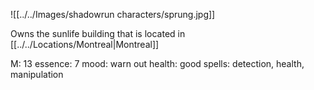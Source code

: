 ![[../../Images/shadowrun characters/sprung.jpg]]

Owns the sunlife building that is located in [[../../Locations/Montreal|Montreal]]


M: 13
essence: 7
mood: warn out
health: good
spells: detection, health, manipulation

